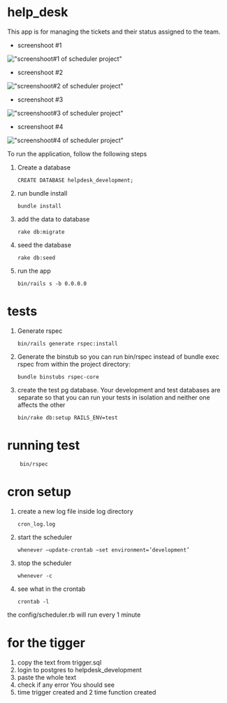 # help_desk

This app is for managing the tickets and their status assigned to the team.

- screenshoot #1

!["screenshoot#1 of scheduler project"]()

- screenshoot #2

!["screenshoot#2 of scheduler project"]()

- screenshoot #3

!["screenshoot#3 of scheduler project"]()

- screenshoot #4

!["screenshoot#4 of scheduler project"]()

To run the application, follow the following steps

1.  Create a database

        CREATE DATABASE helpdesk_development;

2.  run bundle install

        bundle install

3.  add the data to database

        rake db:migrate

4.  seed the database

        rake db:seed

5.  run the app

        bin/rails s -b 0.0.0.0

# tests

1.  Generate rspec

        bin/rails generate rspec:install

2.  Generate the binstub so you can run bin/rspec instead of bundle exec rspec from within the project directory:

        bundle binstubs rspec-core

3.  create the test pg database. Your development and test databases are separate so that you can run your tests in isolation and neither one affects the other

        bin/rake db:setup RAILS_ENV=test

# running test

        bin/rspec

# cron setup

1.  create a new log file inside log directory

        cron_log.log

2.  start the scheduler

        whenever –update-crontab –set environment=’development’

3.  stop the scheduler

        whenever -c

4.  see what in the crontab

        crontab -l

the config/scheduler.rb will run every 1 minute

# for the tigger

1. copy the text from trigger.sql
2. login to postgres to helpdesk_development
3. paste the whole text
4. check if any error You should see
5. time trigger created and 2 time function created
